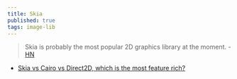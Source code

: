 ```yaml
---
title: Skia
published: true
tags: image-lib
---
```

> Skia is probably the most popular 2D graphics library at the moment. - [HN](https://news.ycombinator.com/item?id=16146869)

- [Skia vs Cairo vs Direct2D, which is the most feature rich?](https://stackoverflow.com/questions/46526178/skia-vs-cairo-vs-direct2d-which-is-the-most-feature-rich)
